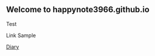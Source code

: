 ## Welcome to happynote3966.github.io

Test

Link Sample

[Diary](https://github.com/happynote3966.github.io/Diary.md)

